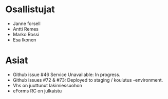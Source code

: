 # Osallistujat
* Janne forsell
* Antti Remes
* Marko Rossi
* Esa Ikonen


# Asiat
* Github issue #46 Service Unavailable: In progress.
* Github issues #72 & #73: Deployed to staging / koulutus -environment.
* Vhs on juuttunut lakimiessuohon
* eForms RC on julkaistu
